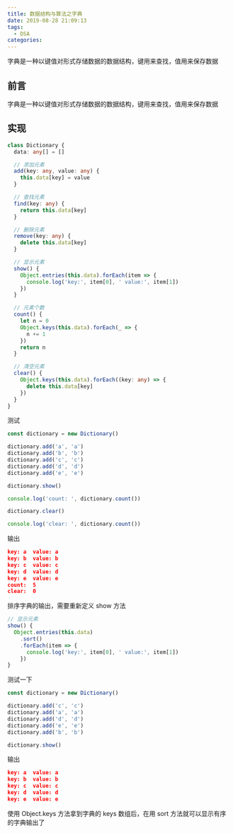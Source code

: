 ```yaml
---
title: 数据结构与算法之字典
date: 2019-08-28 21:09:13
tags:
  - DSA
categories:
---
```


字典是一种以键值对形式存储数据的数据结构，键用来查找，值用来保存数据

<!--more-->


## 前言

字典是一种以键值对形式存储数据的数据结构，键用来查找，值用来保存数据

## 实现

```ts
class Dictionary {
  data: any[] = []

  // 添加元素
  add(key: any, value: any) {
    this.data[key] = value
  }

  // 查找元素
  find(key: any) {
    return this.data[key]
  }

  // 删除元素
  remove(key: any) {
    delete this.data[key]
  }

  // 显示元素
  show() {
    Object.entries(this.data).forEach(item => {
      console.log('key:', item[0], ' value:', item[1])
    })
  }

  // 元素个数
  count() {
    let n = 0
    Object.keys(this.data).forEach(_ => {
      n += 1
    })
    return n
  }

  // 清空元素
  clear() {
    Object.keys(this.data).forEach((key: any) => {
      delete this.data[key]
    })
  }
}
```

测试

```ts
const dictionary = new Dictionary()

dictionary.add('a', 'a')
dictionary.add('b', 'b')
dictionary.add('c', 'c')
dictionary.add('d', 'd')
dictionary.add('e', 'e')

dictionary.show()

console.log('count: ', dictionary.count())

dictionary.clear()

console.log('clear: ', dictionary.count())
```

输出

```json
key: a  value: a
key: b  value: b
key: c  value: c
key: d  value: d
key: e  value: e
count:  5
clear:  0
```

排序字典的输出，需要重新定义 show 方法

```ts
// 显示元素
show() {
  Object.entries(this.data)
	.sort()
	.forEach(item => {
	  console.log('key:', item[0], ' value:', item[1])
	})
}
```

测试一下

```ts
const dictionary = new Dictionary()

dictionary.add('c', 'c')
dictionary.add('a', 'a')
dictionary.add('d', 'd')
dictionary.add('e', 'e')
dictionary.add('b', 'b')

dictionary.show()
```

输出

```json
key: a  value: a
key: b  value: b
key: c  value: c
key: d  value: d
key: e  value: e
```

使用 Object.keys 方法拿到字典的 keys 数组后，在用 sort 方法就可以显示有序的字典输出了
